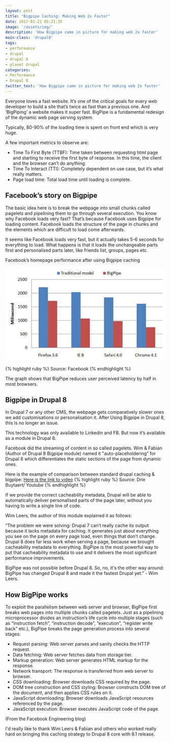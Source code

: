 ```yaml
---
layout: post
title: "Bigpipe Caching: Making Web 2x Faster"
date: 2017-01-21 05:21:35
image: '/assets/img/'
description: 'How Bigpipe came in picture for making web 2x faster'
main-class: 'drupal8'
tags:
- performance
- drupal
- drupal 8
- planet drupal
categories:
- Performance
- Drupal 8
twitter_text: 'How Bigpipe came in picture for making web 2x faster'
---
```


Everyone loves a fast website. It’s one of the critical goals for every web developer to build a site that’s twice as fast than a previous one. And ‘BigPiping’ a website makes it super fast. BigPipe is a fundamental redesign of the dynamic web page serving system.

Typically, 80-90% of the loading time is spent on front end which is very huge.

A few important metrics to observe are:
- Time To First Byte (TTBF): Time taken between requesting html page and starting to receive the first byte of response. In this time, the client and the browser can’t do anything.
- Time To Interact (TTI): Completely dependent on use case, but it’s what really matters.
- Page load time: Total load time until loading is complete.

## Facebook’s story on Bigpipe
The basic idea here is to break the webpage into small chunks called pagelets and pipelining them to go through several execution. You know why Facebook loads very fast? That’s because Facebook uses Bigpipe for loading content. Facebook loads the structure of the page in chunks and the elements which are difficult to load come afterwards.

It seems like Facebook loads very fast, but it actually takes 5-6 seconds for everything to load. What happens is that it loads the unchangeable parts first and personalised parts later, like friends list, groups, pages etc.

Facebook’s homepage performance after using Bigpipe caching

![Bigpipe rating chart](/assets/img/2016-04-21-bigpipe-caching-making-webx-faster/bigpipe-chart.jpg)

{% highlight ruby %}
Source: Facebook
{% endhighlight %}

The graph shows that BigPipe reduces user perceived latency by half in most browsers.

## Bigpipe in Drupal 8
In Drupal 7 or any other CMS, the webpage gets comparatively slower ones we add customisations or personalisation it. After Using Bigpipe in Drupal 8, this is no longer an issue.

This technology was only available to Linkedin and FB. But now it’s available as a module in Drupal 8.

Facebook did the streaming of content in so called pagelets. Wim & Fabian (Author of Drupal 8 Bigpipe module) named it "auto-placeholdering” for Drupal 8 which differentiates the static sections of the page from dynamic ones.

Here is the example of comparison between standard drupal caching & bigpipe:
[Here is the link to video][bigpipe-youtube-video]
{% highlight ruby %}
Source: Drie Buytaert/ Youtube
{% endhighlight %}

If we provide the correct cacheability metadata, Drupal will be able to automatically deliver personalised parts of the page later, without you having to write a single line of code.

Wim Leers, the author of this module explained it as follows:

 “The problem we were solving: Drupal 7 can’t really cache its output because it lacks metadata for caching. It generates just about everything you see on the page on every page load, even things that don’t change. Drupal 8 does far less work when serving a page, because we brought cacheability metadata to everything. BigPipe is the most powerful way to put that cacheability metadata to use and it delivers the most significant performance improvements.

BigPipe was not possible before Drupal 8. So, no, it's the other way around: BigPipe has changed Drupal 8 and made it the fastest Drupal yet.” - Wim Leers.

## How BigPipe works

To exploit the parallelism between web server and browser, BigPipe first breaks web pages into multiple chunks called pagelets. Just as a pipelining microprocessor divides an instruction’s life cycle into multiple stages (such as “instruction fetch”, “instruction decode”, “execution”, “register write back” etc.), BigPipe breaks the page generation process into several stages:

- Request parsing: Web server parses and sanity checks the HTTP request.
- Data fetching: Web server fetches data from storage tier.
- Markup generation: Web server generates HTML markup for the response.
- Network transport: The response is transferred from web server to browser.
- CSS downloading: Browser downloads CSS required by the page.
- DOM tree construction and CSS styling: Browser constructs DOM tree of the document, and then applies CSS rules on it.
- JavaScript downloading: Browser downloads JavaScript resources referenced by the page.
- JavaScript execution: Browser executes JavaScript code of the page.

(From the Facebook Engineering blog)

I'd really like to thank Wim Leers & Fabian and others who worked really hard on bringing this caching strategy to Drupal 8 core with 8.1 release.

[bigpipe-youtube-video]: https://youtu.be/JwzX0Qv6u3A
